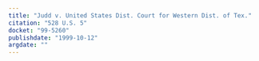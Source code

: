 ```yaml
---
title: "Judd v. United States Dist. Court for Western Dist. of Tex."
citation: "528 U.S. 5"
docket: "99-5260"
publishdate: "1999-10-12"
argdate: ""
---
```

